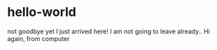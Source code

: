 # hello-world
not goodbye yet
I just arrived here! I am not going to leave already..
Hi again, from computer
